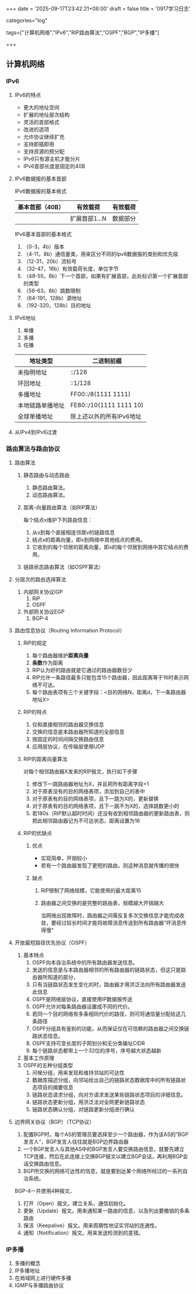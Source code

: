 +++
date = '2025-09-17T23:42:21+08:00'
draft = false 
title = '0917学习日志'

categories="log"

tags=["计算机网络","IPv6","RIP路由算法","OSPF","BGP","IP多播"]

+++

## 计算机网络

### IPv6

1. IPv6的特点

   * 更大的地址空间
   * 扩展的地址层次结构
   * 灵活的首部格式
   * 改进的选项
   * 允许协议继续扩充
   * 支持即插即用
   * 支持资源的预分配
   * IPv6只有源主机才能分片
   * IPv6首部长度是固定的40B

2. IPv6数据报的基本首部

   IPv6数据报的基本格式

   | 基本首部（40B） | 有效载荷      | 有效载荷 |
   | --------------- | ------------- | -------- |
   |                 | 扩展首部1...N | 数据部分 |

   IPv6基本首部的基本格式

   1. （0-3，4b）版本
   2. （4-11，8b）通信量类，用来区分不同的Ipv6数据报的类别和优先级
   3. （12-31，20b）流标号
   4. （32-47，16b）有效载荷长度，单位字节
   5. （48-55，8b）下一个首部，如果有扩展首部，此处标识第一个扩展首部的类型
   6. （56-63，8b）跳数限制
   7. （64-191，128b）源地址
   8. （192-320，128b）目的地址

3. IPv6地址

   1. 单播
   2. 多播
   3. 任播

   | 地址类型         | 二进制前缀               |
   | ---------------- | ------------------------ |
   | 未指明地址       | ::/128                   |
   | 环回地址         | ::1/128                  |
   | 多播地址         | FF00::/8(1111 1111)      |
   | 本地链路单播地址 | FE80::/10(1111 1111 10)  |
   | 全球单播地址     | 除上述以外的所有IPv6地址 |

4. 从IPv4到IPv6过渡

### 路由算法与路由协议

1. 路由算法

   1. 静态路由与动态路由

      1. 静态路由算法。
      2. 动态路由算法。

   2. 距离-向量路由算法（如RIP算法）

      每个结点x维护下列路由信息：

      1. 从x到每个直接相连邻居v的链路信息
      2. 结点x的距离向量，即x到网络中其他结点的费用。
      3. 它收到的每个邻居的距离向量，即x的每个邻居到网络中其它结点的费用。

   3. 链路状态路由算法（如OSPF算法）

2. 分层次的路由选择算法

   1. 内部网关协议IGP
      1. RIP
      2. OSPF
   2. 外部网关协议EGP
      1. BGP-4

3. 路由信息协议（Routing Information Protocol）

   1. RIP的规定

      1. 每个路由器维护**距离向量**
      2. **条数**作为距离
      3. RIP认为好的路由就是它通过的路由器数目少
      4. RIP允许一条路径最多只能包含15个路由器，因此距离等于16时表示网络不可达。
      5. 每个路由表项有三个关键字段：<目的网络N，距离d，下一条路由器地址X>

   2. RIP的特点

      1. 仅和直接相邻的路由器交换信息
      2. 交换的信息是本路由器所知道的全部信息
      3. 按固定的时间间隔交换路由信息
      4. 应用层协议，在传输层使用UDP

   3. RIP的距离向量算法

      对每个相邻路由器X发来的RIP报文，执行如下步骤

      1. 修改下一跳路由器地址为X，并且把所有距离字段+1
      2. 对于原表没有的目的网络表项，添加到自己的表中
      3. 对于原表有的目的网络表项，且下一跳为X的，更新替换
      4. 对于原表有的目的网络表项，且下一跳不为X的，选择跳数更小的
      5. 若180s（RIP默认超时时间）还没有收到相邻路由器的更新路由表，则把此相邻路由器记为不可达状态，距离设置为16

   4. RIP的优缺点

      1. 优点

         * 实现简单，开销较小
         * 若有一个路由器发现了更短的路由，则这种消息就传播的很快

      2. 缺点

         1. RIP限制了网络规模，它能使用的最大距离15

         2. 路由器之间交换的是完整的路由表，规模越大开销越大

            当网络出现故障时，路由器之间需反复多次交换信息才能完成收敛，要经过较长时间才能将故障消息传送到所有路由器”坏消息传得慢“

4. 开放最短路径优先协议（OSPF）

   1. 基本特点
      1. OSPF向本自治系统中的所有路由器发送信息。
      2. 发送的信息是与本路由器相邻的所有路由器的链路状态，但这只是路由器所知道的部分，
      3. 只有当链路状态发生变化的时，路由器才用洪泛法向所有路由器发送此信息
      4. OSPF是网络层协议，直接使用IP数据报传送
      5. OSPF允许对每条路由器设置成不同的代价。
      6. 若同一个目的网络有多条相同代价的路径，则可将通信量分配给这几条路径
      7. OSPF分组具有鉴别的功能，从而保证仅在可信赖的路由器之间交换链路状态信息。
      8. OSPF支持可变长度的子网划分和无分类编址CIDR
      9. 每个链路状态都带上一个32位的序号，序号越大状态越新
   2. 基本工作原理
   3. OSPF的五种分组类型
      1. 问候分组，用来发现和维持邻站的可达性
      2. 数据库描述分组，向邻站给出自己的链路状态数据库中的所有链路状态项目的摘要信息
      3. 链路状态请求分组，向对方请求发送某些链路状态项目的详细信息。
      4. 链路状态更新分组，用洪泛法对全网更新链路状态
      5. 链路状态确认分组，对链路更新分组进行确认

5. 边界网关协议（BGP）（TCP协议）

   1. 配置BGP时。每个AS的管理员要选择至少一个路由器，作为该AS的”BGP发言人“，BGP发言人往往就是BGP边界路由器
   2. 一个BGP发言人与其他AS中的BGP发言人要交换路由信息，就要先建立TCP连接，然后在此连接上交换BGP报文以建立BGP会话，再利用BGP会话交换路由信息。
   3. BGP所交换的网络可达性的信息，就是要到达某个网络所经过的一系列自治系统。

   BGP-4一共使用4种报文、

   1. 打开（Open）报文。建立关系，通信初始化。
   2. 更新（Update）报文。用来通知某一路由的信息，以及列出要撤销的多条路由
   3. 保活（Keepalive）报文。用来周期性地证实邻站的连通性。
   4. 通知（Notification）报文。用来发送检测到的差错。



### IP多播

1. 多播的概念
2. IP多播地址
3. 在局域网上进行硬件多播
4. IGMP与多播路由协议

